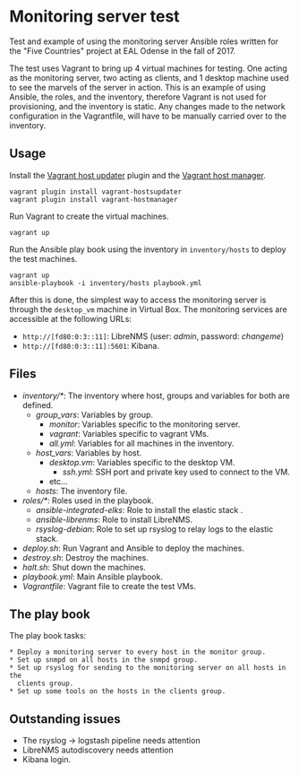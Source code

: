 # Monitoring server test

Test and example of using the monitoring server Ansible roles written
for the "Five Countries" project at EAL Odense in the fall of 2017.

The test uses Vagrant to bring up 4 virtual machines for testing. One acting as
the monitoring server, two acting as clients, and 1 desktop machine used to see
the marvels of the server in action. This is an example of using Ansible, the
roles, and the inventory, therefore Vagrant is not used for provisioning, and
the inventory is static. Any changes made to the network configuration in the
Vagrantfile, will have to be manually carried over to the inventory.

## Usage

Install the [Vagrant host updater](https://github.com/cogitatio/vagrant-hostsupdater)
plugin and the [Vagrant host manager](https://github.com/devopsgroup-io/vagrant-hostmanager).

    vagrant plugin install vagrant-hostsupdater
    vagrant plugin install vagrant-hostmanager

Run Vagrant to create the virtual machines.

    vagrant up

Run the Ansible play book using the inventory in `inventory/hosts` to deploy the
test machines.

    vagrant up
    ansible-playbook -i inventory/hosts playbook.yml

After this is done, the simplest way to access the monitoring server is through
the `desktop_vm` machine in Virtual Box. The monitoring services are accessible
at the following URLs:

 * `http://[fd80:0:3::11]`: LibreNMS (user: *admin*, password: *changeme*)
 * `http://[fd80:0:3::11]:5601`: Kibana.

## Files

  * *inventory/\**: The inventory where host, groups and variables for both are
    defined.
      * *group_vars*: Variables by group.
          * *monitor*: Variables specific to the monitoring server.
          * *vagrant*: Variables specific to vagrant VMs.
          * *all.yml*: Variables for all machines in the inventory.
      * *host_vars*: Variables by host.
          * *desktop.vm*: Variables specific to the desktop VM.
              * *ssh.yml*: SSH port and private key used to connect to the VM.
          * etc...
      * *hosts*: The inventory file.
  * *roles/\**: Roles used in the playbook.
      * *ansible-integrated-elks*: Role to install the elastic stack .
      * *ansible-librenms*: Role to install LibreNMS.
      * *rsyslog-debian*: Role to set up rsyslog to relay logs to the elastic
        stack.
  * *deploy.sh*: Run Vagrant and Ansible to deploy the machines.
  * *destroy.sh*: Destroy the machines.
  * *halt.sh*: Shut down the machines.
  * *playbook.yml*: Main Ansible playbook.
  * *Vagrantfile*: Vagrant file to create the test VMs.

## The play book

The play book tasks:

    * Deploy a monitoring server to every host in the monitor group.
    * Set up snmpd on all hosts in the snmpd group.
    * Set up rsyslog for sending to the monitoring server on all hosts in the
      clients group.
    * Set up some tools on the hosts in the clients group.

## Outstanding issues

 * The rsyslog -> logstash pipeline needs attention
 * LibreNMS autodiscovery needs attention
 * Kibana login.
